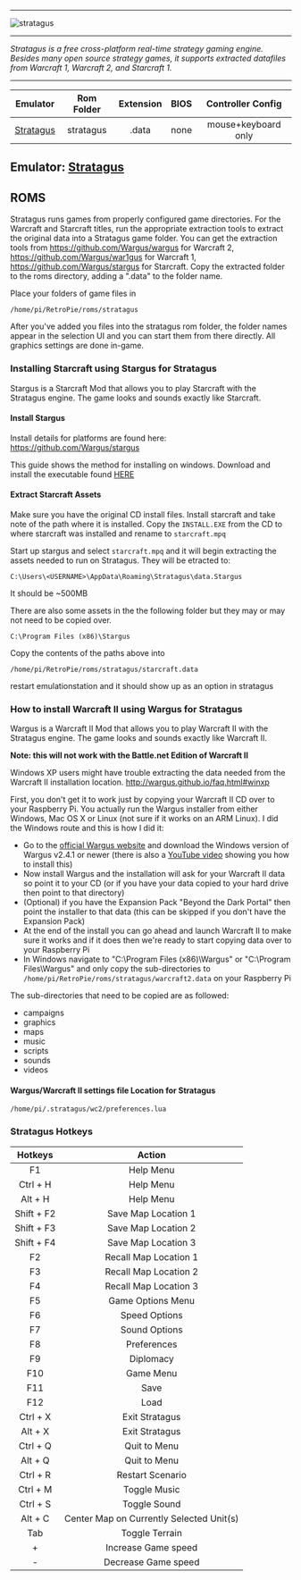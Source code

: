 ***
![stratagus](https://wargus.github.io/img/stratagus.svg)
***
_Stratagus is a free cross-platform real-time strategy gaming engine. Besides many open source strategy games, it supports extracted datafiles from Warcraft 1, Warcraft 2, and Starcraft 1._
***

| Emulator | Rom Folder | Extension | BIOS |  Controller Config |
| :---: | :---: | :---: | :---: | :---: |
| [Stratagus](https://wargus.github.io/) | stratagus  | .data | none | mouse+keyboard only |

## Emulator: [Stratagus](https://wargus.github.io/)

## ROMS
Stratagus runs games from properly configured game directories. For the Warcraft and Starcraft titles, run the appropriate extraction tools to extract the original data into a Stratagus game folder. You can get the extraction tools from https://github.com/Wargus/wargus for Warcraft 2, https://github.com/Wargus/war1gus for Warcraft 1, https://github.com/Wargus/stargus for Starcraft. Copy the extracted folder to the roms directory, adding a ".data" to the folder name.

Place your folders of game files in
```
/home/pi/RetroPie/roms/stratagus
```

After you've added you files into the stratagus rom folder, the folder names appear in the selection UI and you can start them from there directly. All graphics settings are done in-game.

### Installing Starcraft using Stargus for Stratagus

Stargus is a Starcraft Mod that allows you to play Starcraft with the Stratagus engine. The game looks and sounds exactly like Starcraft.

#### Install Stargus

Install details for platforms are found here: https://github.com/Wargus/stargus

This guide shows the method for installing on windows. Download and install the executable found [HERE](https://github.com/Wargus/stargus/releases/tag/master-builds)

#### Extract Starcraft Assets

Make sure you have the original CD install files. Install starcraft and take note of the path where it is installed. Copy the `INSTALL.EXE` from the CD to where starcraft was installed and rename to `starcraft.mpq`

Start up stargus and select `starcraft.mpq` and it will begin extracting the assets needed to run on Stratagus. They will be etracted to:

```
C:\Users\<USERNAME>\AppData\Roaming\Stratagus\data.Stargus
```

It should be ~500MB

There are also some assets in the the following folder but they may or may not need to be copied over.

```
C:\Program Files (x86)\Stargus
```

Copy the contents of the paths above into 

```
/home/pi/RetroPie/roms/stratagus/starcraft.data
```

restart emulationstation and it should show up as an option in stratagus

### How to install Warcraft II using Wargus for Stratagus

Wargus is a Warcraft II Mod that allows you to play Warcraft II with the Stratagus engine. The game looks and sounds exactly like Warcraft II.

**Note: this will not work with the Battle.net Edition of Warcraft II**

Windows XP users might have trouble extracting the data needed from the Warcraft II installation location.
http://wargus.github.io/faq.html#winxp

First, you don't get it to work just by copying your Warcraft II CD over to your Raspberry Pi. You actually run the Wargus installer from either Windows, Mac OS X or Linux (not sure if it works on an ARM Linux). I did the Windows route and this is how I did it:

* Go to the [official Wargus website](http://wargus.github.io/) and download the Windows version of Wargus v2.4.1 or newer (there is also a [YouTube video](https://www.youtube.com/watch?v=fnY13i105LE) showing you how to install this)
* Now install Wargus and the installation will ask for your Warcraft II data so point it to your CD (or if you have your data copied to your hard drive then point to that directory)
* (Optional) if you have the Expansion Pack "Beyond the Dark Portal" then point the installer to that data (this can be skipped if you don't have the Expansion Pack)
* At the end of the install you can go ahead and launch Warcraft II to make sure it works and if it does then we're ready to start copying data over to your Raspberry Pi
* In Windows navigate to "C:\Program Files (x86)\Wargus" or "C:\Program Files\Wargus" and only copy the sub-directories to `/home/pi/RetroPie/roms/stratagus/warcraft2.data` on your Raspberry Pi

The sub-directories that need to be copied are as followed:

* campaigns
* graphics
* maps
* music
* scripts
* sounds
* videos

#### Wargus/Warcraft II settings file Location for Stratagus

`/home/pi/.stratagus/wc2/preferences.lua`

### Stratagus Hotkeys

Hotkeys | Action
| :---: | :---: |
F1 | Help Menu
Ctrl + H | Help Menu
Alt + H | Help Menu
Shift + F2 | Save Map Location 1
Shift + F3 | Save Map Location 2
Shift + F4 | Save Map Location 3
F2 | Recall Map Location 1
F3 | Recall Map Location 2
F4 | Recall Map Location 3
F5 | Game Options Menu
F6 | Speed Options
F7 | Sound Options
F8 | Preferences
F9 | Diplomacy
F10 | Game Menu
F11 | Save
F12 | Load
Ctrl + X | Exit Stratagus
Alt + X | Exit Stratagus
Ctrl + Q | Quit to Menu
Alt + Q | Quit to Menu
Ctrl + R | Restart Scenario
Ctrl + M | Toggle Music
Ctrl + S | Toggle Sound
Alt + C | Center Map on Currently Selected Unit(s)
Tab | Toggle Terrain
+ | Increase Game speed
- | Decrease Game speed
